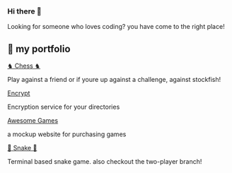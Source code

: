 ### Hi there 👋

Looking for someone who loves coding? you have come to the right place!

<h2>💼 my portfolio </h2> 
<a href=https://github.com/felixAmark92/Chess-Game>♞ Chess ♞</a>
<p> Play against a friend or if youre up against a challenge, against stockfish!</p>

<a href=https://github.com/felixAmark92/Encrypt>Encrypt</a>
<p> Encryption service for your directories</p>

<a href=https://felixamark92.github.io/>Awesome Games</a>
<p>a mockup website for purchasing games</p>

<a href=https://github.com/felixAmark92/Snake-game>🐍 Snake 🐍</a>
<p>Terminal based snake game. also checkout the two-player branch!</p>





<!--
**felixAmark92/felixAmark92** is a ✨ _special_ ✨ repository because its `README.md` (this file) appears on your GitHub profile.

Here are some ideas to get you started:

- 🔭 I’m currently working on ...
- 🌱 I’m currently learning ...
- 👯 I’m looking to collaborate on ...
- 🤔 I’m looking for help with ...
- 💬 Ask me about ...
- 📫 How to reach me: ...
- 😄 Pronouns: ...
- ⚡ Fun fact: ...
-->
